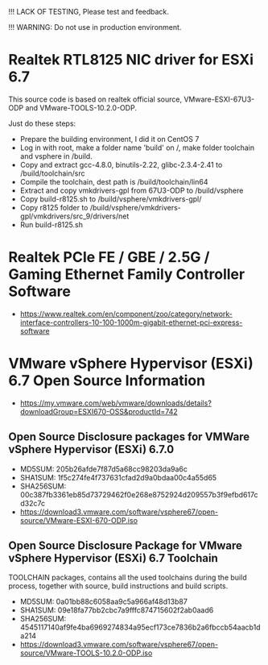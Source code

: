 !!! LACK OF TESTING, Please test and feedback.

!!! WARNING: Do not use in production environment.


# Realtek RTL8125 NIC driver for ESXi 6.7

This source code is based on realtek official source, VMware-ESXI-67U3-ODP and VMware-TOOLS-10.2.0-ODP.

Just do these steps:
- Prepare the building environment, I did it on CentOS 7
- Log in with root, make a folder name 'build' on /, make folder toolchain and vsphere in /build.
- Copy and extract gcc-4.8.0, binutils-2.22, glibc-2.3.4-2.41 to /build/toolchain/src 
- Compile the toolchain, dest path is /build/toolchain/lin64
- Extract and copy vmkdrivers-gpl from 67U3-ODP to /build/vsphere
- Copy build-r8125.sh to /build/vsphere/vmkdrivers-gpl/
- Copy r8125 folder to /build/vsphere/vmkdrivers-gpl/vmkdrivers/src_9/drivers/net
- Run build-r8125.sh

# Realtek PCIe FE / GBE / 2.5G / Gaming Ethernet Family Controller Software

- https://www.realtek.com/en/component/zoo/category/network-interface-controllers-10-100-1000m-gigabit-ethernet-pci-express-software

# VMware vSphere Hypervisor (ESXi) 6.7 Open Source Information

- https://my.vmware.com/web/vmware/downloads/details?downloadGroup=ESXI670-OSS&productId=742

## Open Source Disclosure packages for VMWare vSphere Hypervisor (ESXi) 6.7.0

- MD5SUM:	205b26afde7f87d5a68cc98203da9a6c
- SHA1SUM: 	1f5c274fe4f737631cfad2d9a0bdaa00c4a55d65
- SHA256SUM: 	00c387fb3361eb85d73729462f0e268e8752924d209557b3f9efbd617cd32c7c
- https://download3.vmware.com/software/vsphere67/open-source/VMware-ESXI-670-ODP.iso

## Open Source Disclosure Package for VMware vSphere Hypervisor (ESXi) 6.7 Toolchain

TOOLCHAIN packages, contains all the used toolchains during the build process, together with source, build instructions and build scripts.

- MD5SUM:	0a01bb88c6058aa9c5a966af48d13b87
- SHA1SUM: 	09e18fa77bb2cbc7a9fffc874715602f2ab0aad6
- SHA256SUM: 	4545117140af9fe4ba6969274834a95ecf173ce7836b2a6fbccb54aacb1da214
- https://download3.vmware.com/software/vsphere67/open-source/VMware-TOOLS-10.2.0-ODP.iso

